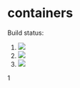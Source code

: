 # containers

Build status:

1. [![](https://github.com/DestrosCMC/not_containers/workflows/tests-fibonacci/badge.svg)](https://github.com/DestrosCMC/not_containers/actions?query=workflow%3Atests-fibonacci)
1. [![](https://github.com/DestrosCMC/not_containers/workflows/tests-range/badge.svg)](https://github.com/DestrosCMC/not_containers/actions?query=workflow%3Atests-range)
1. [![](https://github.com/DestrosCMC/not_containers/workflows/tests-unicode/badge.svg)](https://github.com/DestrosCMC/not_containers/actions?query=workflow%3Atests-unicode)

1
